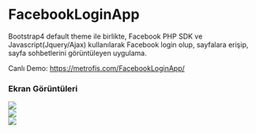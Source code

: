# FacebookLoginApp
Bootstrap4 default theme ile birlikte, Facebook PHP SDK ve Javascript(Jquery/Ajax) kullanılarak Facebook login olup, sayfalara erişip, sayfa sohbetlerini görüntüleyen uygulama.

Canlı Demo: https://metrofis.com/FacebookLoginApp/

<h3>Ekran Görüntüleri</h3>
<img src="http://metrofis.com/FacebookLoginApp/screenshots/fbapp1.png"><br />
<img src="http://metrofis.com/FacebookLoginApp/screenshots/fbapp2.png"><br />
<img src="http://metrofis.com/FacebookLoginApp/screenshots/fbapp3.png"><br />
